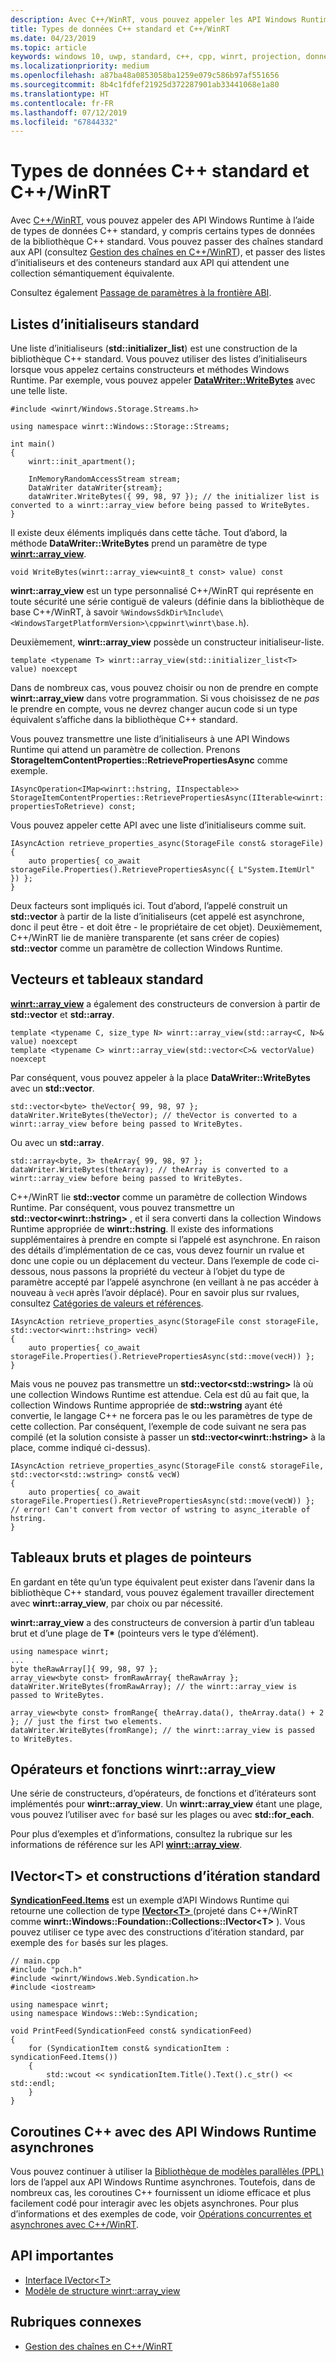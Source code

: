 ```yaml
---
description: Avec C++/WinRT, vous pouvez appeler les API Windows Runtime à l’aide de types de données C++ standard.
title: Types de données C++ standard et C++/WinRT
ms.date: 04/23/2019
ms.topic: article
keywords: windows 10, uwp, standard, c++, cpp, winrt, projection, données, types
ms.localizationpriority: medium
ms.openlocfilehash: a87ba48a0853058ba1259e079c586b97af551656
ms.sourcegitcommit: 8b4c1fdfef21925d372287901ab33441068e1a80
ms.translationtype: HT
ms.contentlocale: fr-FR
ms.lasthandoff: 07/12/2019
ms.locfileid: "67844332"
---
```

# <a name="standard-c-data-types-and-cwinrt"></a>Types de données C++ standard et C++/WinRT

Avec [C++/WinRT](/windows/uwp/cpp-and-winrt-apis/intro-to-using-cpp-with-winrt), vous pouvez appeler des API Windows Runtime à l’aide de types de données C++ standard, y compris certains types de données de la bibliothèque C++ standard. Vous pouvez passer des chaînes standard aux API (consultez [Gestion des chaînes en C++/WinRT](strings.md)), et passer des listes d’initialiseurs et des conteneurs standard aux API qui attendent une collection sémantiquement équivalente.

Consultez également [Passage de paramètres à la frontière ABI](/windows/uwp/cpp-and-winrt-apis/pass-parms-to-abi).

## <a name="standard-initializer-lists"></a>Listes d’initialiseurs standard
Une liste d’initialiseurs (**std::initializer_list**) est une construction de la bibliothèque C++ standard. Vous pouvez utiliser des listes d’initialiseurs lorsque vous appelez certains constructeurs et méthodes Windows Runtime. Par exemple, vous pouvez appeler [**DataWriter::WriteBytes**](/uwp/api/windows.storage.streams.datawriter.writebytes) avec une telle liste.

```cppwinrt
#include <winrt/Windows.Storage.Streams.h>

using namespace winrt::Windows::Storage::Streams;

int main()
{
    winrt::init_apartment();

    InMemoryRandomAccessStream stream;
    DataWriter dataWriter{stream};
    dataWriter.WriteBytes({ 99, 98, 97 }); // the initializer list is converted to a winrt::array_view before being passed to WriteBytes.
}
```

Il existe deux éléments impliqués dans cette tâche. Tout d’abord, la méthode **DataWriter::WriteBytes** prend un paramètre de type [**winrt::array_view**](/uwp/cpp-ref-for-winrt/array-view).

```cppwinrt
void WriteBytes(winrt::array_view<uint8_t const> value) const
```

**winrt::array_view** est un type personnalisé C++/WinRT qui représente en toute sécurité une série contiguë de valeurs (définie dans la bibliothèque de base C++/WinRT, à savoir `%WindowsSdkDir%Include\<WindowsTargetPlatformVersion>\cppwinrt\winrt\base.h`).

Deuxièmement, **winrt::array_view** possède un constructeur initialiseur-liste.

```cppwinrt
template <typename T> winrt::array_view(std::initializer_list<T> value) noexcept
```

Dans de nombreux cas, vous pouvez choisir ou non de prendre en compte **winrt::array_view** dans votre programmation. Si vous choisissez de ne *pas* le prendre en compte, vous ne devrez changer aucun code si un type équivalent s’affiche dans la bibliothèque C++ standard.

Vous pouvez transmettre une liste d’initialiseurs à une API Windows Runtime qui attend un paramètre de collection. Prenons **StorageItemContentProperties::RetrievePropertiesAsync** comme exemple.

```cppwinrt
IAsyncOperation<IMap<winrt::hstring, IInspectable>> StorageItemContentProperties::RetrievePropertiesAsync(IIterable<winrt::hstring> propertiesToRetrieve) const;
```

Vous pouvez appeler cette API avec une liste d’initialiseurs comme suit.

```cppwinrt
IAsyncAction retrieve_properties_async(StorageFile const& storageFile)
{
    auto properties{ co_await storageFile.Properties().RetrievePropertiesAsync({ L"System.ItemUrl" }) };
}
```

Deux facteurs sont impliqués ici. Tout d’abord, l’appelé construit un **std::vector** à partir de la liste d’initialiseurs (cet appelé est asynchrone, donc il peut être - et doit être - le propriétaire de cet objet). Deuxièmement, C++/WinRT lie de manière transparente (et sans créer de copies) **std::vector** comme un paramètre de collection Windows Runtime.

## <a name="standard-arrays-and-vectors"></a>Vecteurs et tableaux standard
[**winrt::array_view**](/uwp/cpp-ref-for-winrt/array-view) a également des constructeurs de conversion à partir de **std::vector** et **std::array**.

```cppwinrt
template <typename C, size_type N> winrt::array_view(std::array<C, N>& value) noexcept
template <typename C> winrt::array_view(std::vector<C>& vectorValue) noexcept
```

Par conséquent, vous pouvez appeler à la place **DataWriter::WriteBytes** avec un **std::vector**.

```cppwinrt
std::vector<byte> theVector{ 99, 98, 97 };
dataWriter.WriteBytes(theVector); // theVector is converted to a winrt::array_view before being passed to WriteBytes.
```

Ou avec un **std::array**.

```cppwinrt
std::array<byte, 3> theArray{ 99, 98, 97 };
dataWriter.WriteBytes(theArray); // theArray is converted to a winrt::array_view before being passed to WriteBytes.
```

C++/WinRT lie **std::vector** comme un paramètre de collection Windows Runtime. Par conséquent, vous pouvez transmettre un **std::vector&lt;winrt::hstring&gt;** , et il sera converti dans la collection Windows Runtime appropriée de **winrt::hstring**. Il existe des informations supplémentaires à prendre en compte si l’appelé est asynchrone. En raison des détails d’implémentation de ce cas, vous devez fournir un rvalue et donc une copie ou un déplacement du vecteur. Dans l’exemple de code ci-dessous, nous passons la propriété du vecteur à l’objet du type de paramètre accepté par l’appelé asynchrone (en veillant à ne pas accéder à nouveau à `vecH` après l’avoir déplacé). Pour en savoir plus sur rvalues, consultez [Catégories de valeurs et références](cpp-value-categories.md).

```cppwinrt
IAsyncAction retrieve_properties_async(StorageFile const storageFile, std::vector<winrt::hstring> vecH)
{
    auto properties{ co_await storageFile.Properties().RetrievePropertiesAsync(std::move(vecH)) };
}
```

Mais vous ne pouvez pas transmettre un **std::vector&lt;std::wstring&gt;** là où une collection Windows Runtime est attendue. Cela est dû au fait que, la collection Windows Runtime appropriée de **std::wstring** ayant été convertie, le langage C++ ne forcera pas le ou les paramètres de type de cette collection. Par conséquent, l’exemple de code suivant ne sera pas compilé (et la solution consiste à passer un **std::vector&lt;winrt::hstring&gt;** à la place, comme indiqué ci-dessus).

```cppwinrt
IAsyncAction retrieve_properties_async(StorageFile const& storageFile, std::vector<std::wstring> const& vecW)
{
    auto properties{ co_await storageFile.Properties().RetrievePropertiesAsync(std::move(vecW)) }; // error! Can't convert from vector of wstring to async_iterable of hstring.
}
```

## <a name="raw-arrays-and-pointer-ranges"></a>Tableaux bruts et plages de pointeurs
En gardant en tête qu’un type équivalent peut exister dans l’avenir dans la bibliothèque C++ standard, vous pouvez également travailler directement avec **winrt::array_view**, par choix ou par nécessité.

**winrt::array_view** a des constructeurs de conversion à partir d’un tableau brut et d’une plage de **T&ast;** (pointeurs vers le type d’élément).

```cppwinrt
using namespace winrt;
...
byte theRawArray[]{ 99, 98, 97 };
array_view<byte const> fromRawArray{ theRawArray };
dataWriter.WriteBytes(fromRawArray); // the winrt::array_view is passed to WriteBytes.

array_view<byte const> fromRange{ theArray.data(), theArray.data() + 2 }; // just the first two elements.
dataWriter.WriteBytes(fromRange); // the winrt::array_view is passed to WriteBytes.
```

## <a name="winrtarrayview-functions-and-operators"></a>Opérateurs et fonctions winrt::array_view
Une série de constructeurs, d’opérateurs, de fonctions et d’itérateurs sont implémentés pour **winrt::array_view**. Un **winrt::array_view** étant une plage, vous pouvez l’utiliser avec `for` basé sur les plages ou avec **std::for_each**.

Pour plus d’exemples et d’informations, consultez la rubrique sur les informations de référence sur les API [**winrt::array_view**](/uwp/cpp-ref-for-winrt/array-view).

## <a name="ivectorlttgt-and-standard-iteration-constructs"></a>**IVector&lt;T&gt;** et constructions d’itération standard
[**SyndicationFeed.Items**](/uwp/api/windows.web.syndication.syndicationfeed.items) est un exemple d’API Windows Runtime qui retourne une collection de type [**IVector&lt;T&gt;** ](/uwp/api/windows.foundation.collections.ivector_t_) (projeté dans C++/WinRT comme **winrt::Windows::Foundation::Collections::IVector&lt;T&gt;** ). Vous pouvez utiliser ce type avec des constructions d’itération standard, par exemple des `for` basés sur les plages.

```cppwinrt
// main.cpp
#include "pch.h"
#include <winrt/Windows.Web.Syndication.h>
#include <iostream>

using namespace winrt;
using namespace Windows::Web::Syndication;

void PrintFeed(SyndicationFeed const& syndicationFeed)
{
    for (SyndicationItem const& syndicationItem : syndicationFeed.Items())
    {
        std::wcout << syndicationItem.Title().Text().c_str() << std::endl;
    }
}
```

## <a name="c-coroutines-with-asynchronous-windows-runtime-apis"></a>Coroutines C++ avec des API Windows Runtime asynchrones
Vous pouvez continuer à utiliser la [Bibliothèque de modèles parallèles (PPL)](/cpp/parallel/concrt/parallel-patterns-library-ppl) lors de l’appel aux API Windows Runtime asynchrones. Toutefois, dans de nombreux cas, les coroutines C++ fournissent un idiome efficace et plus facilement codé pour interagir avec les objets asynchrones. Pour plus d’informations et des exemples de code, voir [Opérations concurrentes et asynchrones avec C++/WinRT](concurrency.md).

## <a name="important-apis"></a>API importantes
* [Interface IVector&lt;T&gt;](/uwp/api/windows.foundation.collections.ivector_t_)
* [Modèle de structure winrt::array_view](/uwp/cpp-ref-for-winrt/array-view)

## <a name="related-topics"></a>Rubriques connexes
* [Gestion des chaînes en C++/WinRT](strings.md)
